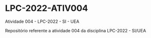 # LPC-2022-ATIV004
Atividade 004 - LPC-2022 - SI - UEA

Repositório referente a atividade 004 da disciplina LPC-2022 - SI/UEA
